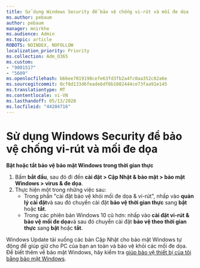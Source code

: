 ```yaml
---
title: Sử dụng Windows Security để bảo vệ chống vi-rút và mối đe dọa
ms.author: pebaum
author: pebaum
manager: mnirkhe
ms.audience: Admin
ms.topic: article
ROBOTS: NOINDEX, NOFOLLOW
localization_priority: Priority
ms.collection: Adm_O365
ms.custom:
- "9001517"
- "5609"
ms.openlocfilehash: b66ee7019198cefe63fd3fb2a4fc0aa352c82a6e
ms.sourcegitcommit: 0cf8d133d6feade6df8b1082444ce73faa91e145
ms.translationtype: MT
ms.contentlocale: vi-VN
ms.lasthandoff: 05/13/2020
ms.locfileid: "44204716"
---
```

# <a name="use-windows-security-for-virus-and-threat-protection"></a>Sử dụng Windows Security để bảo vệ chống vi-rút và mối đe dọa

**Bật hoặc tắt bảo vệ bảo mật Windows trong thời gian thực**

1. Bấm **bắt đầu**, sau đó đi đến **cài đặt > Cập Nhật & bảo mật > bảo mật Windows > virus & đe dọa**.
2. Thực hiện một trong những việc sau:
    - Trong phần "cài đặt bảo vệ khỏi mối đe dọa & vi-rút", nhấp vào **quản lý cài đặt**và sau đó chuyển cài đặt **bảo vệ thời gian thực** sang **bật** hoặc **tắt**.
    - Trong các phiên bản Windows 10 cũ hơn: nhấp vào **cài đặt vi-rút & bảo vệ mối đe dọa**và sau đó chuyển cài đặt **bảo vệ theo thời gian thực** sang **bật** hoặc **tắt**.

Windows Update tải xuống các bản Cập Nhật cho bảo mật Windows tự động để giúp giữ cho PC của bạn an toàn và bảo vệ khỏi các mối đe dọa. Để biết thêm về bảo mật Windows, hãy kiểm tra [giúp bảo vệ thiết bị của tôi bằng bảo mật Windows](https://support.microsoft.com/help/17464/windows-10-help-protect-my-device-with-windows-security).
